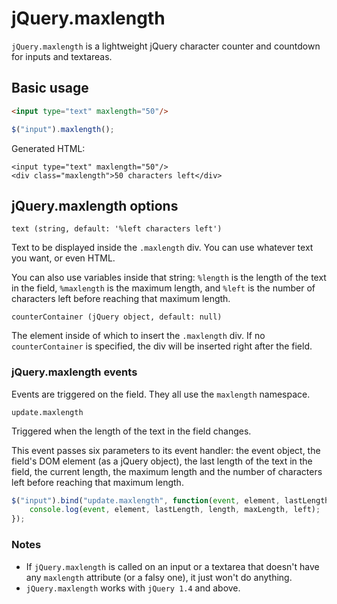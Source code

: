 # jQuery.maxlength

`jQuery.maxlength` is a lightweight jQuery character counter and countdown for inputs and textareas.

## Basic usage

```html
<input type="text" maxlength="50"/>
```

```javascript
$("input").maxlength();
```

Generated HTML:
```
<input type="text" maxlength="50"/>
<div class="maxlength">50 characters left</div>
```

## jQuery.maxlength options

```
text (string, default: '%left characters left')
```
Text to be displayed inside the `.maxlength` div. You can use whatever text you want, or even HTML.

You can also use variables inside that string: `%length` is the length of the text in the field, `%maxlength` is the maximum length, and `%left` is the number of characters left before reaching that maximum length.

```
counterContainer (jQuery object, default: null)
```
The element inside of which to insert the `.maxlength` div. If no `counterContainer` is specified, the div will be inserted right after the field.

### jQuery.maxlength events

Events are triggered on the field. They all use the `maxlength` namespace.

```
update.maxlength
```

Triggered when the length of the text in the field changes.

This event passes six parameters to its event handler: the event object, the field's DOM element (as a jQuery object), the last length of the text in the field, the current length, the maximum length and the number of characters left before reaching that maximum length.

```javascript
$("input").bind("update.maxlength", function(event, element, lastLength, length, maxLength, left){
    console.log(event, element, lastLength, length, maxLength, left);
});
```

### Notes

- If `jQuery.maxlength` is called on an input or a textarea that doesn't have any `maxlength` attribute (or a falsy one), it just won't do anything.
- `jQuery.maxlength` works with `jQuery 1.4` and above.